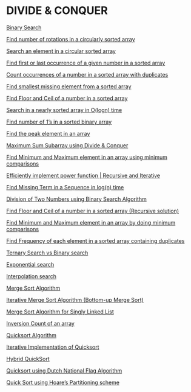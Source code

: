 # DIVIDE & CONQUER

[Binary Search
](http://www.techiedelight.com/binary-search/)

[Find number of rotations in a circularly sorted array
](http://www.techiedelight.com/find-number-rotations-circularly-sorted-array/)

[Search an element in a circular sorted array
](http://www.techiedelight.com/search-element-circular-sorted-array/)

[Find first or last occurrence of a given number in a sorted array
](http://www.techiedelight.com/find-first-or-last-occurrence-of-a-given-number-sorted-array/)

[Count occurrences of a number in a sorted array with duplicates
](http://www.techiedelight.com/count-occurrences-number-sorted-array-duplicates/)

[Find smallest missing element from a sorted array
](http://www.techiedelight.com/find-smallest-missing-element-sorted-array/)

[Find Floor and Ceil of a number in a sorted array
](http://www.techiedelight.com/find-floor-ceil-number-sorted-array/)

[Search in a nearly sorted array in O(logn) time
](http://www.techiedelight.com/search-nearly-sorted-array-ologn-time/)

[Find number of 1’s in a sorted binary array
](http://www.techiedelight.com/find-number-1s-sorted-binary-array/)

[Find the peak element in an array
](http://www.techiedelight.com/find-peak-element-array/)

[Maximum Sum Subarray using Divide & Conquer
](http://www.techiedelight.com/maximum-sum-subarray-using-divide-conquer/)

[Find Minimum and Maximum element in an array using minimum comparisons
](http://www.techiedelight.com/find-minimum-maximum-element-array-using-minimum-comparisons/)

[Efficiently implement power function | Recursive and Iterative
](http://www.techiedelight.com/power-function-implementation-recursive-iterative/)

[Find Missing Term in a Sequence in log(n) time
](http://www.techiedelight.com/find-missing-term-sequence-ologn-time/)

[Division of Two Numbers using Binary Search Algorithm
](http://www.techiedelight.com/division-two-numbers-using-binary-search-algorithm/)

[Find Floor and Ceil of a number in a sorted array (Recursive solution)
](http://www.techiedelight.com/find-floor-ceil-number-sorted-array-recursive/)

[Find Minimum and Maximum element in an array by doing minimum comparisons
](http://www.techiedelight.com/find-minimum-maximum-element-array-minimum-comparisons/)

[Find Frequency of each element in a sorted array containing duplicates
](http://www.techiedelight.com/find-frequency-element-sorted-array-containing-duplicates/)

[Ternary Search vs Binary search
](http://www.techiedelight.com/ternary-search-vs-binary-search/)

[Exponential search
](http://www.techiedelight.com/exponential-search/)

[Interpolation search
](http://www.techiedelight.com/interpolation-search/)

[Merge Sort Algorithm
](http://www.techiedelight.com/merge-sort/)

[Iterative Merge Sort Algorithm (Bottom-up Merge Sort)
](http://www.techiedelight.com/iterative-merge-sort-algorithm-bottom-up/)

[Merge Sort Algorithm for Singly Linked List
](http://www.techiedelight.com/merge-sort-singly-linked-list/)

[Inversion Count of an array
](http://www.techiedelight.com/inversion-count-array/)

[Quicksort Algorithm
](http://www.techiedelight.com/quicksort/)

[Iterative Implementation of Quicksort
](http://www.techiedelight.com/iterative-implementation-of-quicksort/)

[Hybrid QuickSort
](http://www.techiedelight.com/hybrid-quicksort/)

[Quicksort using Dutch National Flag Algorithm
](http://www.techiedelight.com/quicksort-using-dutch-national-flag-algorithm/)

[Quick Sort using Hoare’s Partitioning scheme
](http://www.techiedelight.com/quick-sort-using-hoares-partitioning-scheme/)

